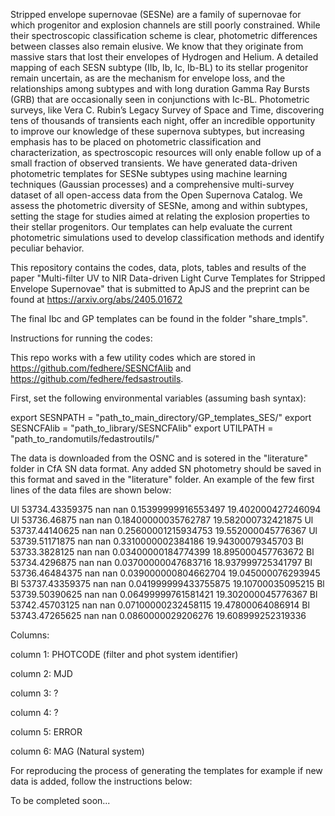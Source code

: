 Stripped envelope supernovae (SESNe) are a family of supernovae for which progenitor and explosion channels are still poorly constrained. While their spectroscopic classification scheme is clear, photometric differences between classes also remain elusive. We know that they originate from massive stars that lost their envelopes of Hydrogen and Helium. A detailed mapping of each SESN subtype (IIb, Ib, Ic, Ib-BL)  to its stellar progenitor remain uncertain, as are the mechanism for envelope loss, and the relationships among subtypes and with long duration Gamma Ray Bursts (GRB) that are occasionally seen in conjunctions with Ic-BL.
Photometric surveys, like Vera C. Rubin’s Legacy Survey of Space and Time, discovering tens of thousands of transients each night, offer an incredible opportunity to improve our knowledge of these supernova subtypes, but increasing emphasis has to be placed on photometric classification and characterization, as spectroscopic resources will only enable follow up of a small fraction of observed transients. We have generated data-driven photometric templates for SESNe subtypes using machine learning techniques (Gaussian processes) and a comprehensive  multi-survey dataset of all open-access data from the Open Supernova Catalog. We assess the photometric diversity of SESNe,
among and within subtypes, setting the stage for studies aimed at relating the explosion properties to their stellar progenitors.  Our templates can help evaluate the current photometric simulations used to develop classification methods and identify peculiar behavior.


This repository contains the codes, data, plots, tables and results of the paper "Multi-filter UV to NIR Data-driven Light Curve Templates for Stripped Envelope Supernovae" that is submitted to ApJS and the preprint can be found at https://arxiv.org/abs/2405.01672

The final Ibc and GP templates can be found in the folder "share_tmpls".



Instructions for running the codes:

This repo works with a few utility codes which are stored in https://github.com/fedhere/SESNCfAlib and https://github.com/fedhere/fedsastroutils.


First, set the following environmental variables (assuming bash syntax):

export SESNPATH = "path_to_main_directory/GP_templates_SES/"
export SESNCFAlib = "path_to_library/SESNCFAlib"
export UTILPATH = "path_to_randomutils/fedastroutils/"


The data is downloaded from the OSNC and is sotered in the "literature" folder in CfA SN data format. Any added SN photometry should be saved in this format and saved in the "literature" folder. An example of the few first lines of the data files are shown below:

Ul 53734.43359375 nan nan 0.15399999916553497 19.402000427246094
Ul 53736.46875 nan nan 0.18400000035762787 19.582000732421875
Ul 53737.44140625 nan nan 0.25600001215934753 19.552000045776367
Ul 53739.51171875 nan nan 0.3310000002384186 19.94300079345703
Bl 53733.3828125 nan nan 0.03400000184774399 18.895000457763672
Bl 53734.4296875 nan nan 0.03700000047683716 18.937999725341797
Bl 53736.46484375 nan nan 0.039000000804662704 19.045000076293945
Bl 53737.43359375 nan nan 0.041999999433755875 19.10700035095215
Bl 53739.50390625 nan nan 0.06499999761581421 19.302000045776367
Bl 53742.45703125 nan nan 0.07100000232458115 19.47800064086914
Bl 53743.47265625 nan nan 0.0860000029206276 19.608999252319336

Columns:

column 1: PHOTCODE (filter and phot system identifier)

column 2: MJD

column 3: ?

column 4: ?

column 5: ERROR

column 6: MAG (Natural system)


For reproducing the process of generating the templates for example if new data is added, follow the instructions below:

To be completed soon...



